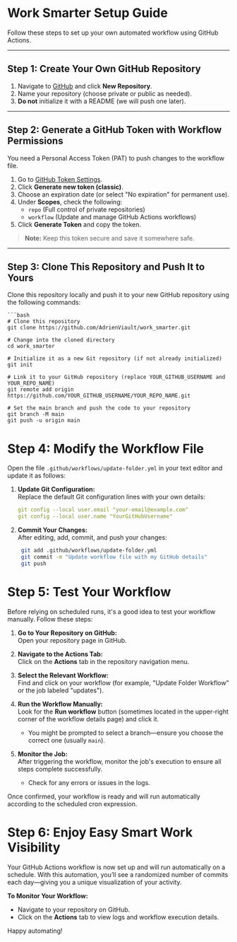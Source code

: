 # Work Smarter Setup Guide

Follow these steps to set up your own automated workflow using GitHub Actions.

---

## Step 1: Create Your Own GitHub Repository

1. Navigate to [GitHub](https://github.com/) and click **New Repository**.
2. Name your repository (choose private or public as needed).
3. **Do not** initialize it with a README (we will push one later).

---

## Step 2: Generate a GitHub Token with Workflow Permissions

You need a Personal Access Token (PAT) to push changes to the workflow file.

1. Go to [GitHub Token Settings](https://github.com/settings/tokens).
2. Click **Generate new token (classic)**.
3. Choose an expiration date (or select "No expiration" for permanent use).
4. Under **Scopes**, check the following:
   - `repo` (Full control of private repositories)
   - `workflow` (Update and manage GitHub Actions workflows)
5. Click **Generate Token** and copy the token.

> **Note:** Keep this token secure and save it somewhere safe.

---

## Step 3: Clone This Repository and Push It to Yours

Clone this repository locally and push it to your new GitHub repository using the following commands:

    ```bash
    # Clone this repository
    git clone https://github.com/AdrienViault/work_smarter.git

    # Change into the cloned directory
    cd work_smarter

    # Initialize it as a new Git repository (if not already initialized)
    git init

    # Link it to your GitHub repository (replace YOUR_GITHUB_USERNAME and YOUR_REPO_NAME)
    git remote add origin https://github.com/YOUR_GITHUB_USERNAME/YOUR_REPO_NAME.git

    # Set the main branch and push the code to your repository
    git branch -M main
    git push -u origin main

# Step 4: Modify the Workflow File

Open the file `.github/workflows/update-folder.yml` in your text editor and update it as follows:

1. **Update Git Configuration:**  
   Replace the default Git configuration lines with your own details:
   ```yaml
   git config --local user.email "your-email@example.com"
   git config --local user.name "YourGitHubUsername"

1. **Commit Your Changes:**  
   After editing, add, commit, and push your changes:
   ```bash
    git add .github/workflows/update-folder.yml
    git commit -m "Update workflow file with my GitHub details"
    git push

# Step 5: Test Your Workflow

Before relying on scheduled runs, it's a good idea to test your workflow manually. Follow these steps:

1. **Go to Your Repository on GitHub:**  
   Open your repository page in GitHub.

2. **Navigate to the Actions Tab:**  
   Click on the **Actions** tab in the repository navigation menu.

3. **Select the Relevant Workflow:**  
   Find and click on your workflow (for example, "Update Folder Workflow" or the job labeled "updates").

4. **Run the Workflow Manually:**  
   Look for the **Run workflow** button (sometimes located in the upper-right corner of the workflow details page) and click it.  
   - You might be prompted to select a branch—ensure you choose the correct one (usually `main`).

5. **Monitor the Job:**  
   After triggering the workflow, monitor the job's execution to ensure all steps complete successfully.  
   - Check for any errors or issues in the logs.

Once confirmed, your workflow is ready and will run automatically according to the scheduled cron expression.



# Step 6: Enjoy Easy Smart Work Visibility

Your GitHub Actions workflow is now set up and will run automatically on a schedule. With this automation, you’ll see a randomized number of commits each day—giving you a unique visualization of your activity.

**To Monitor Your Workflow:**
- Navigate to your repository on GitHub.
- Click on the **Actions** tab to view logs and workflow execution details.

Happy automating!